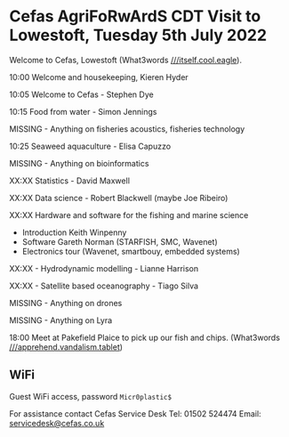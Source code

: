 # Cefas AgriFoRwArdS CDT Visit to Lowestoft, Tuesday 5th July 2022

Welcome to Cefas, Lowestoft (What3words [///itself.cool.eagle](https://w3w.co/apprehend.vandalism.tablet)).

10:00 Welcome and housekeeping, Kieren Hyder

10:05 Welcome to Cefas - Stephen Dye

10:15 Food from water - Simon Jennings

MISSING - Anything on fisheries acoustics, fisheries technology

10:25 Seaweed aquaculture - Elisa Capuzzo

MISSING - Anything on bioinformatics

XX:XX Statistics - David Maxwell

XX:XX Data science - Robert Blackwell (maybe Joe Ribeiro)

XX:XX Hardware and software for the fishing and marine science

- Introduction Keith Winpenny
- Software Gareth Norman (STARFISH, SMC, Wavenet)
- Electronics tour (Wavenet, smartbouy, embedded systems)

XX:XX - Hydrodynamic modelling - Lianne Harrison

XX:XX - Satellite based oceanography - Tiago Silva

MISSING - Anything on drones

MISSING - Anything on Lyra

18:00 Meet at Pakefield Plaice to pick up our fish and chips. (What3words [///apprehend.vandalism.tablet](https://w3w.co/apprehend.vandalism.tablet))


## WiFi

Guest WiFi access, password `Micr0plastic$`

For assistance contact Cefas Service Desk Tel: 01502 524474 Email: servicedesk@cefas.co.uk
